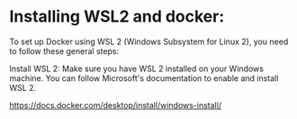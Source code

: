 # Installing WSL2 and docker:

To set up Docker using WSL 2 (Windows Subsystem for Linux 2), you need to follow these general steps:

Install WSL 2: Make sure you have WSL 2 installed on your Windows machine. You can follow Microsoft's documentation to enable and install WSL 2.


https://docs.docker.com/desktop/install/windows-install/

